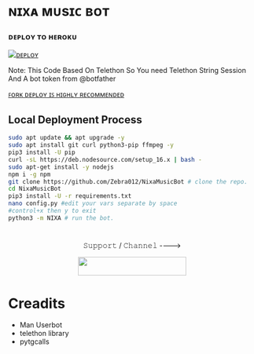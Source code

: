 
# ɴɪxᴀ ᴍᴜsɪᴄ ʙᴏᴛ

### ᴅᴇᴘʟᴏʏ ᴛᴏ ʜᴇʀᴏᴋᴜ

[![ᴅᴇᴘʟᴏʏ](https://www.herokucdn.com/deploy/button.svg)](https://heroku.com/deploy?template=https://github.com/Huvaris)


Note: This Code Based On Telethon So You need Telethon String Session And A bot token from @botfather 

[ꜰᴏʀᴋ ᴅᴇᴘʟᴏʏ ɪꜱ ʜɪɢʜʟʏ ʀᴇᴄᴏᴍᴍᴇɴᴅᴇᴅ](https://telegra.ph/file/5bcf79f948ca06030640c.mp4)



## Local Deployment Process
```sh
sudo apt update && apt upgrade -y
sudo apt install git curl python3-pip ffmpeg -y
pip3 install -U pip
curl -sL https://deb.nodesource.com/setup_16.x | bash -
sudo apt-get install -y nodejs
npm i -g npm
git clone https://github.com/Zebra012/NixaMusicBot # clone the repo.
cd NixaMusicBot
pip3 install -U -r requirements.txt
nano config.py #edit your vars separate by space
#control+x then y to exit
python3 -m NIXA # run the bot.
```
#

<p align="center">𝚂𝚞𝚙𝚙𝚘𝚛𝚝 / 𝙲𝚑𝚊𝚗𝚗𝚎𝚕 ----> </p>

<p align="center"><a href="https://t.me/FREINDS_DRAMA_CLUB"><img src="https://img.shields.io/badge/ᴛᴇʟᴇɢʀᴀᴍ-𝐒𝐮𝐩𝐩𝐨𝐫𝐭-black?&style=for-the-badge&logo=telegram" width="220" height="38.45"></a></p>

# Creadits
- Man Userbot
- telethon library
- pytgcalls

